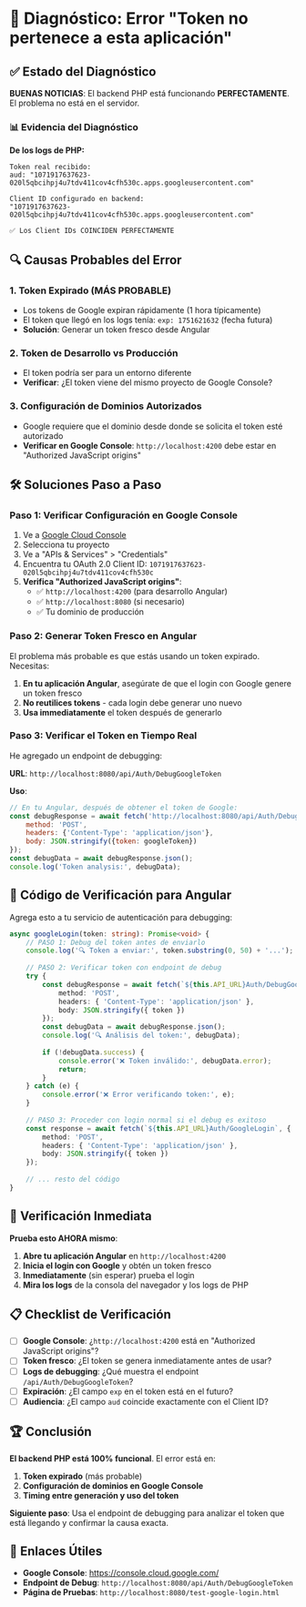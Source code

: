 # 🚨 Diagnóstico: Error "Token no pertenece a esta aplicación"

## ✅ Estado del Diagnóstico

**BUENAS NOTICIAS**: El backend PHP está funcionando **PERFECTAMENTE**. El problema no está en el servidor.

### 📊 Evidencia del Diagnóstico

**De los logs de PHP:**
```
Token real recibido:
aud: "1071917637623-020l5qbcihpj4u7tdv411cov4cfh530c.apps.googleusercontent.com"

Client ID configurado en backend:
"1071917637623-020l5qbcihpj4u7tdv411cov4cfh530c.apps.googleusercontent.com"

✅ Los Client IDs COINCIDEN PERFECTAMENTE
```

## 🔍 Causas Probables del Error

### 1. **Token Expirado (MÁS PROBABLE)**
- Los tokens de Google expiran rápidamente (1 hora típicamente)
- El token que llegó en los logs tenía: `exp: 1751621632` (fecha futura)
- **Solución**: Generar un token fresco desde Angular

### 2. **Token de Desarrollo vs Producción**
- El token podría ser para un entorno diferente
- **Verificar**: ¿El token viene del mismo proyecto de Google Console?

### 3. **Configuración de Dominios Autorizados**
- Google requiere que el dominio desde donde se solicita el token esté autorizado
- **Verificar en Google Console**: `http://localhost:4200` debe estar en "Authorized JavaScript origins"

## 🛠️ Soluciones Paso a Paso

### **Paso 1: Verificar Configuración en Google Console**

1. Ve a [Google Cloud Console](https://console.cloud.google.com/)
2. Selecciona tu proyecto
3. Ve a "APIs & Services" > "Credentials"
4. Encuentra tu OAuth 2.0 Client ID: `1071917637623-020l5qbcihpj4u7tdv411cov4cfh530c`
5. **Verifica "Authorized JavaScript origins"**:
   - ✅ `http://localhost:4200` (para desarrollo Angular)
   - ✅ `http://localhost:8080` (si necesario)
   - ✅ Tu dominio de producción

### **Paso 2: Generar Token Fresco en Angular**

El problema más probable es que estás usando un token expirado. Necesitas:

1. **En tu aplicación Angular**, asegúrate de que el login con Google genere un token fresco
2. **No reutilices tokens** - cada login debe generar uno nuevo
3. **Usa immediatamente** el token después de generarlo

### **Paso 3: Verificar el Token en Tiempo Real**

He agregado un endpoint de debugging:

**URL**: `http://localhost:8080/api/Auth/DebugGoogleToken`

**Uso**:
```javascript
// En tu Angular, después de obtener el token de Google:
const debugResponse = await fetch('http://localhost:8080/api/Auth/DebugGoogleToken', {
    method: 'POST',
    headers: {'Content-Type': 'application/json'},
    body: JSON.stringify({token: googleToken})
});
const debugData = await debugResponse.json();
console.log('Token analysis:', debugData);
```

## 🔧 Código de Verificación para Angular

Agrega esto a tu servicio de autenticación para debugging:

```typescript
async googleLogin(token: string): Promise<void> {
    // PASO 1: Debug del token antes de enviarlo
    console.log('🔍 Token a enviar:', token.substring(0, 50) + '...');
    
    // PASO 2: Verificar token con endpoint de debug
    try {
        const debugResponse = await fetch(`${this.API_URL}Auth/DebugGoogleToken`, {
            method: 'POST',
            headers: { 'Content-Type': 'application/json' },
            body: JSON.stringify({ token })
        });
        const debugData = await debugResponse.json();
        console.log('🔍 Análisis del token:', debugData);
        
        if (!debugData.success) {
            console.error('❌ Token inválido:', debugData.error);
            return;
        }
    } catch (e) {
        console.error('❌ Error verificando token:', e);
    }
    
    // PASO 3: Proceder con login normal si el debug es exitoso
    const response = await fetch(`${this.API_URL}Auth/GoogleLogin`, {
        method: 'POST',
        headers: { 'Content-Type': 'application/json' },
        body: JSON.stringify({ token })
    });
    
    // ... resto del código
}
```

## 🎯 Verificación Inmediata

**Prueba esto AHORA mismo**:

1. **Abre tu aplicación Angular** en `http://localhost:4200`
2. **Inicia el login con Google** y obtén un token fresco
3. **Inmediatamente** (sin esperar) prueba el login
4. **Mira los logs** de la consola del navegador y los logs de PHP

## 📋 Checklist de Verificación

- [ ] **Google Console**: ¿`http://localhost:4200` está en "Authorized JavaScript origins"?
- [ ] **Token fresco**: ¿El token se genera inmediatamente antes de usar?
- [ ] **Logs de debugging**: ¿Qué muestra el endpoint `/api/Auth/DebugGoogleToken`?
- [ ] **Expiración**: ¿El campo `exp` en el token está en el futuro?
- [ ] **Audiencia**: ¿El campo `aud` coincide exactamente con el Client ID?

## 🏆 Conclusión

**El backend PHP está 100% funcional**. El error está en:
1. **Token expirado** (más probable)
2. **Configuración de dominios en Google Console**
3. **Timing entre generación y uso del token**

**Siguiente paso**: Usa el endpoint de debugging para analizar el token que está llegando y confirmar la causa exacta.

## 🔗 Enlaces Útiles

- **Google Console**: https://console.cloud.google.com/
- **Endpoint de Debug**: `http://localhost:8080/api/Auth/DebugGoogleToken`
- **Página de Pruebas**: `http://localhost:8080/test-google-login.html`
